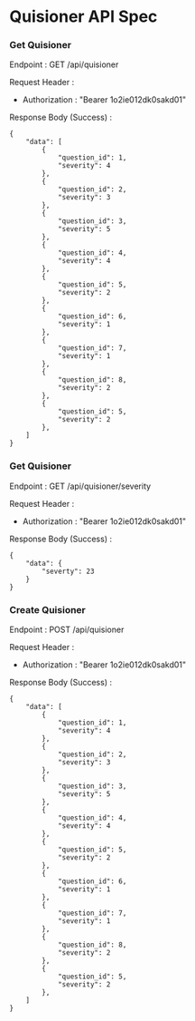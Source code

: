 # Quisioner API Spec

### Get Quisioner

Endpoint : GET /api/quisioner

Request Header :

- Authorization : "Bearer 1o2ie012dk0sakd01"

Response Body (Success) :

```
{
	"data": [
		{
			"question_id": 1,
			"severity": 4
		},
		{
			"question_id": 2,
			"severity": 3
		},
		{
			"question_id": 3,
			"severity": 5
		},
		{
			"question_id": 4,
			"severity": 4
		},
		{
			"question_id": 5,
			"severity": 2
		},
		{
			"question_id": 6,
			"severity": 1
		},
		{
			"question_id": 7,
			"severity": 1
		},
		{
			"question_id": 8,
			"severity": 2
		},
		{
			"question_id": 5,
			"severity": 2
		},
	]
}
```


### Get Quisioner

Endpoint : GET /api/quisioner/severity

Request Header :

- Authorization : "Bearer 1o2ie012dk0sakd01"

Response Body (Success) :

```
{
	"data": {
		"severty": 23
	}
}
```

### Create Quisioner

Endpoint : POST /api/quisioner

Request Header :

- Authorization : "Bearer 1o2ie012dk0sakd01"

Response Body (Success) :

```
{
	"data": [
		{
			"question_id": 1,
			"severity": 4
		},
		{
			"question_id": 2,
			"severity": 3
		},
		{
			"question_id": 3,
			"severity": 5
		},
		{
			"question_id": 4,
			"severity": 4
		},
		{
			"question_id": 5,
			"severity": 2
		},
		{
			"question_id": 6,
			"severity": 1
		},
		{
			"question_id": 7,
			"severity": 1
		},
		{
			"question_id": 8,
			"severity": 2
		},
		{
			"question_id": 5,
			"severity": 2
		},
	]
}
```
